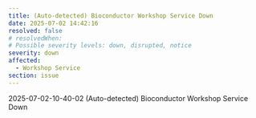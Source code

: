 ```yaml
---
title: (Auto-detected) Bioconductor Workshop Service Down
date: 2025-07-02 14:42:16
resolved: false
# resolvedWhen: 
# Possible severity levels: down, disrupted, notice
severity: down
affected:
  - Workshop Service
section: issue
---
```


2025-07-02-10-40-02 (Auto-detected) Bioconductor Workshop Service Down

